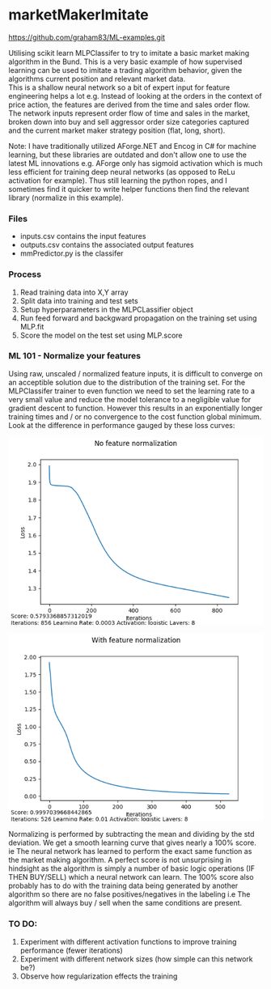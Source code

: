 # marketMakerImitate
https://github.com/graham83/ML-examples.git

Utilising scikit learn MLPClassifer to try to imitate a basic market making algorithm in the Bund.  This is a very basic example of how supervised learning can be used to imitate a trading algorithm behavior, given the algorithms current position and relevant market data.  
This is a shallow neural network so a bit of expert input for feature engineering helps a lot e.g. Instead of looking at the orders in the context of price action, the features are derived from the time and sales order flow.  The network inputs represent order flow of time and sales in the market, broken down into buy and sell aggressor order size categories captured and the current market maker strategy position (flat, long, short).

Note: I have traditionally utilized AForge.NET and Encog in C# for machine learning, but these libraries are outdated and don't allow one to use the latest ML innovations e.g. AForge only has sigmoid activation which is much less efficient for training deep neural networks (as opposed to ReLu activation for example). Thus still learning the python ropes, and I sometimes find it quicker to write helper functions then find the relevant library (normalize in this example).

### Files
* inputs.csv contains the input features
* outputs.csv contains the associated output features
* mmPredictor.py  is the classifer

### Process
1. Read training data into X,Y array
2. Split data into training and test sets
3. Setup hyperparameters in the MLPCLassifier object
4. Run feed forward and backgward propagation on the training set using MLP.fit
5. Score the model on the test set using MLP.score

### ML 101 - Normalize your features
Using raw, unscaled / normalized feature inputs, it is difficult to converge on an acceptible solution due to the distribution of the training set. For the MLPClassifer trainer to even function we need to set the learning rate to a very small value and reduce the model tolerance to a negligible value for gradient descent to function. However this results in an exponentially longer training times and / or no convergence to the cost function global minimum. Look at the difference in performance gauged by these loss curves:

![Market Maker No Normalization](https://github.com/graham83/marketMakerImitate/blob/master/Without%20Normalization2.png)

![Market Maker Normalization](https://github.com/graham83/marketMakerImitate/blob/master/With%20Normalization.png)

Normalizing is performed by subtracting the mean and dividing by the std deviation. We get a smooth learning curve that gives nearly a 100% score. ie The neural network has learned to perform the exact same function as the market making algorithm. A perfect score is not unsurprising in hindsight as the algorithm is simply a number of basic logic operations (IF THEN BUY/SELL) which a neural network can learn. The 100% score also probably has to do with the training data being generated by another algorithm so there are no false positives/negatives in the labeling i.e The algorithm will always buy / sell when the same conditions are present.

### TO DO: 
1. Experiment with different activation functions to improve training performance (fewer iterations)
2. Experiment with different network sizes (how simple can this network be?)
3. Observe how regularization effects the training



